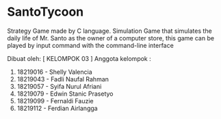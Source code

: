 # SantoTycoon
Strategy Game made by C language.
Simulation Game that simulates the daily life of Mr. Santo as the owner of a computer store, this game can be played by input command with the command-line interface

Dibuat oleh:
[ KELOMPOK 03 ]
Anggota kelompok :
1. 18219016 - Shelly Valencia
2. 18219043 - Fadli Naufal Rahman
3. 18219057 - Syifa Nurul Afriani
4. 18219079 - Edwin Stanic Prasetyo
5. 18219099 - Fernaldi Fauzie
6. 18219112 - Ferdian Airlangga
